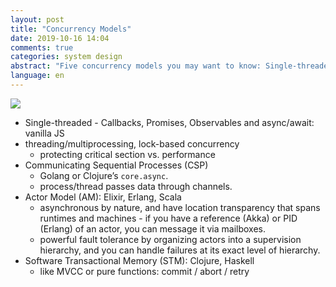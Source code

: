 ```yaml
---
layout: post
title: "Concurrency Models"
date: 2019-10-16 14:04
comments: true
categories: system design
abstract: "Five concurrency models you may want to know: Single-threaded; Multiprocessing and lock-based concurrency; Communicating Sequential Processes (CSP); Actor Model (AM); Software Transactional Memory (STM)."
language: en
---
```


![](https://res.cloudinary.com/dohtidfqh/image/upload/v1571262011/web-guiguio/Concurrency_Models_1.png)


* Single-threaded - Callbacks, Promises, Observables and async/await: vanilla JS
* threading/multiprocessing, lock-based concurrency
    * protecting critical section vs. performance
* Communicating Sequential Processes (CSP)
	* Golang or Clojure’s `core.async`. 
	* process/thread passes data through channels.
* Actor Model (AM): Elixir, Erlang, Scala
	* asynchronous by nature, and have location transparency that spans runtimes and machines - if you have a reference (Akka) or PID (Erlang) of an actor, you can message it via mailboxes.
	* powerful fault tolerance by organizing actors into a supervision hierarchy, and you can handle failures at its exact level of hierarchy.
* Software Transactional Memory (STM): Clojure, Haskell
	* like MVCC or pure functions: commit / abort / retry 
